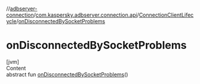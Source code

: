 //[adbserver-connection](../../index.md)/[com.kaspersky.adbserver.connection.api](../index.md)/[ConnectionClientLifecycle](index.md)/[onDisconnectedBySocketProblems](on-disconnected-by-socket-problems.md)



# onDisconnectedBySocketProblems  
[jvm]  
Content  
abstract fun [onDisconnectedBySocketProblems](on-disconnected-by-socket-problems.md)()  



